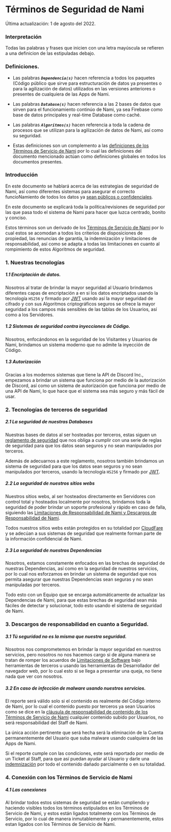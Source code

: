 # Términos de Seguridad de Nami

Última actualización: 1 de agosto del 2022.

### Interpretación
Todas las palabras y frases que inicien con una letra mayúscula se refieren a una definicion de las estipuladas debajo.
### Definiciones.

- Las palabras ***`Dependencia(s)`*** hacen referencia a todos los paquetes (Código público que sirve para estructuración de datos ya presentes o para la agilización de datos) utilizados en las versiones anteriores o presentes de cualquiera de las Apps de Nami.

- Las palabras ***`Database(s)`*** hacen referencia a las 2 bases de datos que sirven para el funcionamiento continúo de Nami, ya sea Firebase como base de datos principales y real-time Database como caché.

- Las palabras ***`Algoritmos(s)`*** hacen referencia a toda la cadena de procesos que se utilizan para la agilización de datos de Nami, así como su seguridad.

- Estas definiciones son un complemento a las [definiciones de los Términos de Servicio de Nami](https://github.com/Kisu-s-fluff-workgroup/TerminosYCondicionesNami/blob/V0/terms/ServiceTerms.md#definiciones) por lo cual las definiciones del documento mencionado actúan como definiciones globales en todos los documentos presentes.

### Introducción
En este documento se hablará acerca de las estrategias de seguridad de Nami, así como diferentes sistemas para asegurar el correcto funcioNamiento de todos los datos ya [sean públicos o confidenciales](https://github.com/Kisu-s-fluff-workgroup/TerminosYCondicionesNami/blob/V0/terms/ServiceTerms.md#52-entendiendo-que-son-los-datos-privados).

En este documento se explicará toda la política/revisiones de seguridad por las que pasa todo el sistema de Nami para hacer que luzca centrado, bonito y conciso.

Estos términos son un derivado de los [Términos de Servicio de Nami](https://github.com/Kisu-s-fluff-workgroup/TerminosYCondicionesNami/blob/V0/terms/ServiceTerms.md) por lo cual estos se acomodan a todos los criterios de disposiciones de propiedad, las renuncias de garantía, la indemnización y limitaciones de responsabilidad, así como se adapta a todas las limitaciones en cuanto al rompimiento de estos Algoritmos de seguridad.

### 1. Nuestras tecnologías
##### 1.1 Encriptación de datos.
Nosotros al tratar de brindar la mayor seguridad al Usuario brindamos diferentes capas de encriptación a en si los datos encriptados usando la tecnología `HS256` y firmado por [JWT](https://datatracker.ietf.org/doc/html/rfc7519) usando así la mayor seguridad de cifrado y con sus Algoritmos criptográficos seguros se ofrece la mayor seguridad a los campos más sensibles de las tablas de los Usuarios, así como a los Servidores.

##### 1.2 Sistemas de seguridad contra inyecciones de Código.
Nosotros, enfocándonos en la seguridad de los Visitantes y Usuarios de Nami, brindamos un sistema moderno que no admite la inyección de Código.

##### 1.3 Autorización
Gracias a los modernos sistemas que tiene la API de Discord Inc., empezamos a brindar un sistema que funciona por medio de la autorización de Discord, así como un sistema de autorización que funciona por medio de una API de Nami, lo que hace que el sistema sea más seguro y más fácil de usar.

### 2. Tecnologías de terceros de seguridad
##### 2.1 La seguridad de nuestras *Databases*
Nuestras bases de datos al ser hosteadas por terceros, estas siguen un [reglamento de seguridad](https://firebase.google.com/support/privacy) que nos obliga a cumplir con una serie de reglas de seguridad para que los datos sean seguros y no sean manipulados por terceros.

Además de adecuarnos a este reglamento, nosotros también brindamos un sistema de seguridad para que los datos sean seguros y no sean manipulados por terceros, usando la tecnología `HS256` y firmado por [JWT](https://datatracker.ietf.org/doc/html/rfc7519).

##### 2.2 La seguridad de nuestros *sitios webs*
Nuestros sitios webs, al ser hosteados directamente en Servidores con control total y hosteados localmente por nosotros, brindamos toda la seguridad de poder brindar un soporte profesional y rápido en caso de falla, siguiendo las [Limitaciones de Responsabilidad de Nami y Descargos de Responsabilidad de Nami](https://github.com/Kisu-s-fluff-workgroup/TerminosYCondicionesNami/blob/V0/terms/ServiceTerms.md#8-limitaciones-de-responsabilidad).

Todos nuestros sitios webs están protegidos en su totalidad por [CloudFare](https://www.cloudflare.com) y se adecúan a sus sistemas de seguridad que realmente forman parte de la información confidencial de Nami.

##### 2.3 La seguridad de nuestras *Dependencias*
Nosotros, estamos constamente enfocados en las brechas de seguridad de nuestras Dependencias, así como en la seguridad de nuestros servicios, por lo cual nos esforzamos en brindar un sistema de seguridad que nos permita asegurar que nuestras Dependencias sean seguras y no sean manipuladas por terceros.

Todo esto con un Equipo que se encarga automáticamente de actualizar las Dependencias de Nami, para que estas brechas de seguridad sean más fáciles de detectar y solucionar, todo esto usando el sistema de seguridad de Nami.
### 3. Descargos de responsabilidad en cuanto a Seguridad.
##### 3.1 Tú seguridad no es la misma que nuestra seguridad.
Nosotros nos comprometemos en brindar la mayor seguridad en nuestros servicios, pero nosotros no nos hacemos cargo si de alguna manera se tratan de romper los acuerdos de [Limitaciones de Software](https://github.com/Kisu-s-fluff-workgroup/TerminosYCondicionesNami/blob/V0/terms/ServiceTerms.md#31-restricciones-de-software) bajo herramientas de terceros u usando las herramientas de Desarrollador del navegador web, por lo cual esto si se llega a presentar una queja, no tiene nada que ver con nosotros.

##### 3.2 En caso de infección de malware usando nuestros servicios.
El reporte será válido solo si el contenido es realmente del Código interno de Nami, por lo cual el contenido puesto por terceros ya sean Usuarios como se dice en la [cláusula de responsabilidad de contenido de los Términos de Servicio de Nami](https://github.com/Kisu-s-fluff-workgroup/TerminosYCondicionesNami/blob/V0/terms/ServiceTerms.md#el-contenido) cualquier contenido subido por Usuarios, no será responsabilidad del Staff de Nami.

La única acción pertinente que será hecha será la eliminación de la Cuenta permanentemente del Usuario que suba malware usando cualquiera de las Apps de Nami.

Si el reporte cumple con las condiciones, este será reportado por medio de un Ticket al Staff, para que así puedan ayudar al Usuario y darle una [indemnización](hhttps://github.com/Kisu-s-fluff-workgroup/TerminosYCondicionesNami/blob/V0/terms/ServiceTerms.md#indemnización) por todo el contenido dañado parcialmente o en su totalidad.

### 4. Conexión con los Términos de Servicio de Nami
##### 4.1 Las conexiones
Al brindar todos estos sistemas de seguridad se están cumpliendo y haciendo visibles todos los términos estipulados en los Términos de Servicio de Nami, y estos están ligados totalmente con los Términos de Servicio, por lo cual de manera inmutablemente y permanentemente, estos estan ligados con los Términos de Servicio de Nami.
